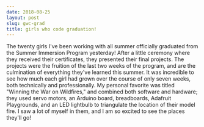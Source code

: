 ```yaml
---
date: 2018-08-25
layout: post
slug: gwc-grad
title: girls who code graduation!
---
```

The twenty girls I've been working with all summer officially graduated from the Summer Immersion Program yesterday! After a little ceremony where they received their certificates, they presented their final projects. The projects were the fruition of the last two weeks of the program, and are the culmination of everything they've learned this summer. It was incredible to see how much each girl had grown over the course of only seven weeks, both technically and professionally. My personal favorite was titled "Winning the War on Wildfires," and combined both software and hardware; they used servo motors, an Arduino board, breadboards, Adafruit Playgrounds, and an LED lightbulb to triangulate the location of their model fire. I saw a lot of myself in them, and I am so excited to see the places they'll go!
